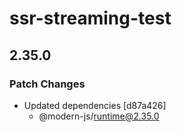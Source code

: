 # ssr-streaming-test

## 2.35.0

### Patch Changes

- Updated dependencies [d87a426]
  - @modern-js/runtime@2.35.0
